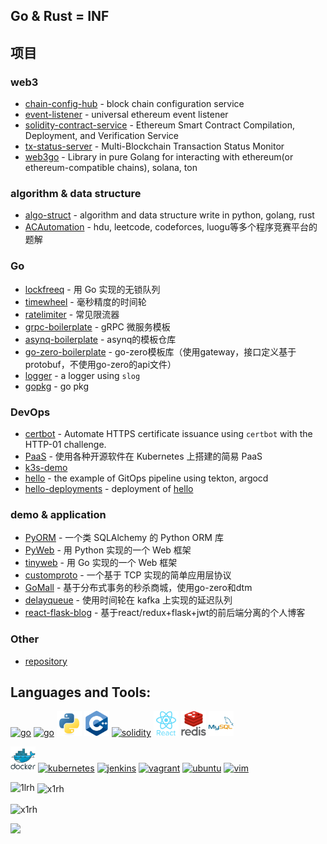 <!--
### Hi there 👋
**1lrh/1lrh** is a ✨ _special_ ✨ repository because its `README.md` (this file) appears on your GitHub profile.

Here are some ideas to get you started:

- 🔭 I’m currently working on ...
- 🌱 I’m currently learning ...
- 👯 I’m looking to collaborate on ...
- 🤔 I’m looking for help with ...
- 💬 Ask me about ...
- 📫 How to reach me: ...
- 😄 Pronouns: ...
- ⚡ Fun fact: ...


[gin-boilerplate](https://github.com/x1rh/gin-boilerplate) - golang gin boilerplate 
-->
## **Go & Rust = INF**

## 项目
### web3
- [chain-config-hub](https://github.com/x1rh/chain-config-hub) - block chain configuration service 
- [event-listener](https://github.com/x1rh/event-listener) - universal ethereum event listener 
- [solidity-contract-service]() - Ethereum Smart Contract Compilation, Deployment, and Verification Service
- [tx-status-server](https://github.com/x1rh/tx-status-server) - Multi-Blockchain Transaction Status Monitor
- [web3go](https://github.com/x1rh/web3go) -  Library in pure Golang for interacting with ethereum(or ethereum-compatible chains), solana, ton 

### algorithm & data structure 
- [algo-struct](https://github.com/x1rh/algo-struct) - algorithm and data structure write in python, golang, rust
- [ACAutomation](git@github.com:x1rh/ACAutomaton.git) - hdu, leetcode, codeforces, luogu等多个程序竞赛平台的题解

### Go
- [lockfreeq](https://github.com/x1rh/ACAutomaton/tree/main/algorithm/LockFreeQueue) - 用 Go 实现的无锁队列
- [timewheel](https://github.com/x1rh/timewheel) - 毫秒精度的时间轮
- [ratelimiter](https://github.com/PostApocalypseCore/ratelimiter) - 常见限流器
- [grpc-boilerplate](https://github.com/x1rh/grpc-boilerplate) - gRPC 微服务模板
- [asynq-boilerplate](https://github.com/x1rh/asynq-boilerplate) - asynq的模板仓库
- [go-zero-boilerplate](https://github.com/x1rh/go-zero-boilerplate) - go-zero模板库（使用gateway，接口定义基于protobuf，不使用go-zero的api文件）
- [logger](https://github.com/x1rh/logger) - a logger using `slog`
- [gopkg](https://github.com/x1rh/gopkg) - go pkg

### DevOps
- [certbot](https://github.com/x1rh/certbot) - Automate HTTPS certificate issuance using `certbot` with the HTTP-01 challenge.
- [PaaS](https://github.com/1lrh/paas) - 使用各种开源软件在 Kubernetes 上搭建的简易 PaaS 
- [k3s-demo](https://github.com/1lrh/k3s-demo)
- [hello](https://github.com/1lrh/hello) - the example of GitOps pipeline using tekton, argocd 
- [hello-deployments](https://github.com/1lrh/hello-deployments) - deployment of [hello](https://github.com/1lrh/hello)

### demo & application 
- [PyORM](https://github.com/1lrh/SimpleORM )  - 一个类 SQLAlchemy 的 Python ORM 库
- [PyWeb](https://github.com/1lrh/JJCale)  - 用 Python 实现的一个 Web 框架
- [tinyweb](https://github.com/x1rh/tinyweb)  - 用 Go 实现的一个 Web 框架
- [customproto](https://github.com/x1rh/customproto) - 一个基于 TCP 实现的简单应用层协议
- [GoMall](https://github.com/x1rh/micro-mall) - 基于分布式事务的秒杀商城，使用go-zero和dtm
- [delayqueue](https://github.com/x1rh/delayqueue)  - 使用时间轮在 kafka 上实现的延迟队列
- [react-flask-blog](https://github.com/x1rh/lrhaoo) - 基于react/redux+flask+jwt的前后端分离的个人博客 

### Other
- [repository](https://github.com/1lrh/repository)



<h2 align="left">Languages and Tools:</h2>
<p align="left"> 
  <a href="https://golang.org" target="_blank" rel="noreferrer"> <img src="https://go.dev/blog/go-brand/Go-Logo/SVG/Go-Logo_Blue.svg" alt="go" width="45" height="45"/></a> 
  <a href="https://www.rust-lang.org/" target="_blank" rel="noreferrer"> <img src="https://www.rust-lang.org/static/images/rust-logo-blk.svg" alt="go" width="42" height="42"/></a> 
  <a href="https://www.python.org" target="_blank" rel="noreferrer"> <img src="https://raw.githubusercontent.com/devicons/devicon/master/icons/python/python-original.svg" alt="python" width="40" height="40"/></a> 
  <a href="https://isocpp.org/" target="_blank" rel="noreferrer"> <img src="https://raw.githubusercontent.com/devicons/devicon/master/icons/cplusplus/cplusplus-original.svg" alt="cplusplus" width="40" height="40"/></a>   
  <a href="https://soliditylang.org/" target="_blank" rel="noreferrer"> <img src="https://upload.wikimedia.org/wikipedia/commons/thumb/9/98/Solidity_logo.svg/100px-Solidity_logo.svg.png" alt="solidity" width="40" height="40"/></a>  
  <a href="https://reactjs.org/" target="_blank" rel="noreferrer"> <img src="https://raw.githubusercontent.com/devicons/devicon/master/icons/react/react-original-wordmark.svg" alt="react" width="40" height="40"/></a> 
  <a href="https://redis.io" target="_blank" rel="noreferrer"> <img src="https://raw.githubusercontent.com/devicons/devicon/master/icons/redis/redis-original-wordmark.svg" alt="redis" width="40" height="40"/></a> 
  <a href="https://www.mysql.com/" target="_blank" rel="noreferrer"> <img src="https://raw.githubusercontent.com/devicons/devicon/master/icons/mysql/mysql-original-wordmark.svg" alt="mysql" width="40" height="40"/></a> 
  
  <a href="https://www.docker.com/" target="_blank" rel="noreferrer"> <img src="https://raw.githubusercontent.com/devicons/devicon/master/icons/docker/docker-original-wordmark.svg" alt="docker" width="40" height="40"/></a> 
  <a href="https://kubernetes.io" target="_blank" rel="noreferrer"> <img src="https://www.vectorlogo.zone/logos/kubernetes/kubernetes-icon.svg" alt="kubernetes" width="40" height="40"/></a> 
  <a href="https://www.jenkins.io" target="_blank" rel="noreferrer"> <img src="https://www.vectorlogo.zone/logos/jenkins/jenkins-icon.svg" alt="jenkins" width="40" height="40"/></a> 
  <a href="https://www.vim.org/" target="_blank" rel="noreferrer"> <img src="https://www.vectorlogo.zone/logos/vagrantup/vagrantup-icon.svg" alt="vagrant" width="40" height="40"/></a>
  <a href="https://ubuntu.com/" target="_blank" rel="noreferrer"> <img src="https://assets.ubuntu.com/v1/8114528b-picto-ubuntu-orange.png" alt="ubuntu" width="40" height="40"/></a> 
  <a href="https://www.vagrantup.com/" target="_blank" rel="noreferrer"> <img src="https://upload.wikimedia.org/wikipedia/commons/thumb/9/9f/Vimlogo.svg/120px-Vimlogo.svg.png" alt="vim" width="40" height="40"/></a>
</p>

<p><img align="left" src="https://github-readme-stats.vercel.app/api/top-langs?username=x1rh&show_icons=true&locale=en&layout=compact" alt="1lrh" /></p>
<p>&nbsp;<img align="center" src="https://github-readme-stats.vercel.app/api?username=x1rh&show_icons=true&locale=en" alt="x1rh" /></p>
<p><img align="center" src="https://github-readme-streak-stats.herokuapp.com/?user=x1rh&" alt="x1rh" /></p> 

![](http://profile-counter.glitch.me/x1rh/count.svg)



